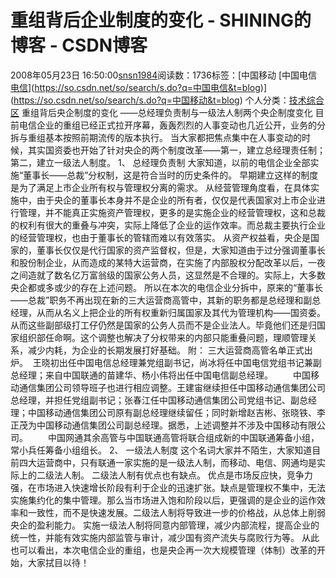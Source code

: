 # 重组背后企业制度的变化 - SHINING的博客 - CSDN博客
2008年05月23日 16:50:00[snsn1984](https://me.csdn.net/snsn1984)阅读数：1736标签：[中国移动																[中国电信																[电信](https://so.csdn.net/so/search/s.do?q=电信&t=blog)](https://so.csdn.net/so/search/s.do?q=中国电信&t=blog)](https://so.csdn.net/so/search/s.do?q=中国移动&t=blog)
个人分类：[技术综合区](https://blog.csdn.net/snsn1984/article/category/144823)
                重组背后央企制度的变化
——总经理负责制与一级法人制两个央企制度变化
目前电信企业的重组已经正式拉开序幕，轰轰烈烈的人事变动也几近公开，业务的分拆与重组基本按照前期流传的版本执行。
当大家都把焦点集中在人事变动的时候，其实国资委也开始了针对央企的两个制度改革——第一，建立总经理责任制；第二，建立一级法人制度。
1、 总经理负责制
大家知道，以前的电信企业全部实施“董事长——总裁”分权制，这是符合当时的历史条件的。
早期建立这样的制度是为了满足上市企业所有权与管理权分离的需求。
从经营管理角度看，在具体实施中，由于央企的董事长本身并不是企业的所有者，仅仅是代表国家对上市企业进行管理，并不能真正实施资产管理权，更多的是实施企业的经营管理权，这和总裁的权利有很大的重叠与冲突，实际上降低了企业的运作效率。而总裁主要执行企业的经营管理权，也由于董事长的管辖而难以有效落实。
从资产权益看，央企是国家的，董事长仅仅是代行国家的资产监督权，但是，大家知道由于过分强调董事长和股份制企业，从而造成的某特大运营商，在实施了内部股权分配改革以后，一夜之间造就了数名亿万富翁级的国家公务人员，这显然是不合理的。实际上，大多数央企都或多或少的存在上述问题。
所以在本次的电信企业分拆中，原来的“董事长——总裁”职务不再出现在新的三大运营商高管中，其新的职务都是总经理和副总经理，从而从名义上把企业的所有权重新归属国家及其代为管理机构——国资委。
从而这些副部级打工仔仍然是国家的公务人员而不是企业法人。毕竟他们还是归国家组织部任命啊。这个调整也解决了分权带来的内部只能重叠问题，理顺管理关系，减少内耗，为企业的长期发展打好基础。
附：
三大运营商高管名单正式出炉。 
王晓初出任中国电信总经理兼党组副书记，尚冰将任中国电信党组书记兼副总经理；来自中国联通的苗建华、杨小伟将出任中国电信副总经理。
　　中国移动通信集团公司领导班子也进行相应调整。王建宙继续担任中国移动通信集团公司总经理，并担任党组副书记；张春江任中国移动通信集团公司党组书记、副总经理；中国移动通信集团公司原有副总经理继续留任；同时新增赵吉彬、张晓铁、李正茂为中国移动通信集团公司副总经理。据悉，上述调整并不涉及中国移动有限公司。
　　中国网通其余高管与中国联通高管将联合组成新的中国联通筹备小组，常小兵任筹备小组组长。
2、 一级法人制度
这个名词大家并不陌生，大家知道目前四大运营商中，只有联通一家实施的是一级法人制，而移动、电信、网通均是实际上的二级法人制。
二级法人制有优点也有缺点。
优点是市场反应快，竞争力强，在市场进入快速增长阶段有利于企业的迅速扩张。缺点是管理权不集中，无法实施集约化的集中管理。那么当市场进入饱和阶段以后，更强调的是企业的运作效率和一致性，而不是快速发展。二级法人制将导致进一步的价格战，从总体上削弱央企的盈利能力。
实施一级法人制将同意内部管理，减少内部流程，提高企业的统一性，并能有效实施内部监管与审计，减少国有资产流失与腐败行为等。
从此也可以看出，本次电信企业的重组，也是央企再一次大规模管理（体制）改革的开始，大家拭目以待！            
